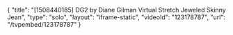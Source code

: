 {
    "title": "[1508440185] DG2 by Diane Gilman Virtual Stretch Jeweled Skinny Jean",
    "type": "solo",
    "layout": "iframe-static",
    "videoId": "123178787",
    "url": "\/tvpembed\/123178787"
}